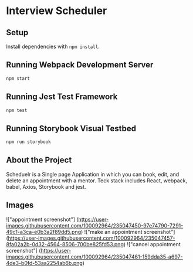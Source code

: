 # Interview Scheduler

## Setup

Install dependencies with `npm install`.

## Running Webpack Development Server

```sh
npm start
```

## Running Jest Test Framework

```sh
npm test
```

## Running Storybook Visual Testbed

```sh
npm run storybook
```

## About the Project

Scheduelr is a Single page Application in which you can book, edit, and delete an appointment
with a mentor. Teck stack includes React, webpack, babel, Axios, Storybook and jest.


## Images

!["appointment screenshot"] (https://user-images.githubusercontent.com/100092964/235047450-97e74790-7291-49c1-a3ca-e0b3a2f89dd5.png)
!["make an appointment screenshot"] (https://user-images.githubusercontent.com/100092964/235047457-8fa02a2b-0d32-4564-8506-700be825fd53.png)
!["cancel appointment screenshot"] (https://user-images.githubusercontent.com/100092964/235047461-159dda35-a697-4de3-b0fd-53aa2254ab6b.png)
